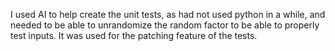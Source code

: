 I used AI to help create the unit tests, as had not used python in a while, and needed to be able to unrandomize the random factor to be able to properly test inputs. It was used for the patching feature of the tests.
